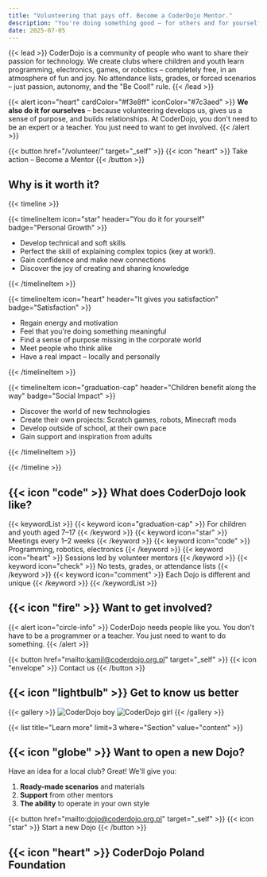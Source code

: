 ```yaml
---
title: "Volunteering that pays off. Become a CoderDojo Mentor."
description: "You're doing something good – for others and for yourself. Join people who want to change the world with technology."
date: 2025-07-05
---
```


{{< lead >}}
CoderDojo is a community of people who want to share their passion for technology. We create clubs where children and youth learn programming, electronics, games, or robotics – completely free, in an atmosphere of fun and joy. No attendance lists, grades, or forced scenarios – just passion, autonomy, and the "Be Cool!" rule.
{{< /lead >}}

{{< alert icon="heart" cardColor="#f3e8ff" iconColor="#7c3aed" >}}
**We also do it for ourselves** – because volunteering develops us, gives us a sense of purpose, and builds relationships. At CoderDojo, you don't need to be an expert or a teacher. You just need to want to get involved.
{{< /alert >}}

{{< button href="/volunteer/" target="_self" >}}
{{< icon "heart" >}} Take action – Become a Mentor
{{< /button >}}

## Why is it worth it?

{{< timeline >}}

{{< timelineItem icon="star" header="You do it for yourself" badge="Personal Growth" >}}
<ul>
  <li>Develop technical and soft skills</li>
  <li>Perfect the skill of explaining complex topics (key at work!).</li>
  <li>Gain confidence and make new connections</li>
  <li>Discover the joy of creating and sharing knowledge</li>
</ul>
{{< /timelineItem >}}

{{< timelineItem icon="heart" header="It gives you satisfaction" badge="Satisfaction" >}}
<ul>
  <li>Regain energy and motivation</li>
  <li>Feel that you're doing something meaningful</li>
  <li>Find a sense of purpose missing in the corporate world</li>
  <li>Meet people who think alike</li>
  <li>Have a real impact – locally and personally</li>
</ul>
{{< /timelineItem >}}

{{< timelineItem icon="graduation-cap" header="Children benefit along the way" badge="Social Impact" >}}
<ul>
  <li>Discover the world of new technologies</li>
  <li>Create their own projects: Scratch games, robots, Minecraft mods</li>
  <li>Develop outside of school, at their own pace</li>
  <li>Gain support and inspiration from adults</li>
</ul>
{{< /timelineItem >}}

{{< /timeline >}}

## {{< icon "code" >}} What does CoderDojo look like?

{{< keywordList >}}
{{< keyword icon="graduation-cap" >}} For children and youth aged 7–17 {{< /keyword >}}
{{< keyword icon="star" >}} Meetings every 1–2 weeks {{< /keyword >}}
{{< keyword icon="code" >}} Programming, robotics, electronics {{< /keyword >}}
{{< keyword icon="heart" >}} Sessions led by volunteer mentors {{< /keyword >}}
{{< keyword icon="check" >}} No tests, grades, or attendance lists {{< /keyword >}}
{{< keyword icon="comment" >}} Each Dojo is different and unique {{< /keyword >}}
{{< /keywordList >}}

## {{< icon "fire" >}} Want to get involved?

{{< alert icon="circle-info" >}}
CoderDojo needs people like you. You don't have to be a programmer or a teacher. You just need to want to do something.
{{< /alert >}}

{{< button href="mailto:kamil@coderdojo.org.pl" target="_self" >}}
{{< icon "envelope" >}} Contact us
{{< /button >}}

## {{< icon "lightbulb" >}} Get to know us better

{{< gallery >}}
<img src="img/niceandyellow/boy_1.png" class="grid-w50" alt="CoderDojo boy" />
<img src="img/niceandyellow/girl_1.png" class="grid-w50" alt="CoderDojo girl" />
{{< /gallery >}}

{{< list title="Learn more" limit=3 where="Section" value="content" >}}

## {{< icon "globe" >}} Want to open a new Dojo?

Have an idea for a local club? Great! We'll give you:

1. **Ready-made scenarios** and materials
1. **Support** from other mentors  
1. **The ability** to operate in your own style

{{< button href="mailto:dojo@coderdojo.org.pl" target="_self" >}}
{{< icon "star" >}} Start a new Dojo
{{< /button >}}

## {{< icon "heart" >}} CoderDojo Poland Foundation

